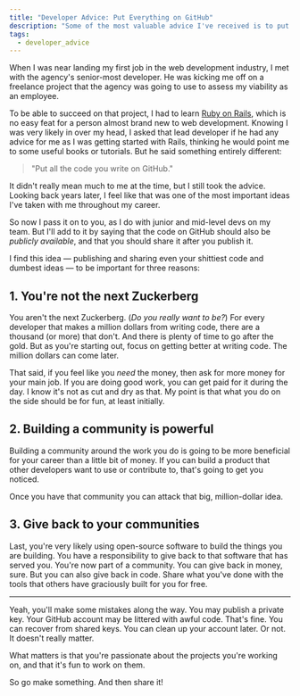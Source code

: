 ```yaml
---
title: "Developer Advice: Put Everything on GitHub"
description: "Some of the most valuable advice I've received is to put my code out their for the world to read, no matter how embarrassing it may be."
tags:
  - developer_advice
---
```


When I was near landing my first job in the web development industry, I met with the agency's senior-most developer. He was kicking me off on a freelance project that the agency was going to use to assess my viability as an employee.

To be able to succeed on that project, I had to learn [Ruby on Rails](https://rubyonrails.org/), which is no easy feat for a person almost brand new to web development. Knowing I was very likely in over my head, I asked that lead developer if he had any advice for me as I was getting started with Rails, thinking he would point me to some useful books or tutorials. But he said something entirely different:

> "Put all the code you write on GitHub."

It didn't really mean much to me at the time, but I still took the advice. Looking back years later, I feel like that was one of the most important ideas I've taken with me throughout my career.

So now I pass it on to you, as I do with junior and mid-level devs on my team. But I'll add to it by saying that the code on GitHub should also be _publicly available_, and that you should share it after you publish it.

I find this idea — publishing and sharing even your shittiest code and dumbest ideas — to be important for three reasons:

## 1. You're not the next Zuckerberg

You aren't the next Zuckerberg. (_Do you really want to be?_) For every developer that makes a million dollars from writing code, there are a thousand (or more) that don't. And there is plenty of time to go after the gold. But as you're starting out, focus on getting better at writing code. The million dollars can come later.

That said, if you feel like you _need_ the money, then ask for more money for your main job. If you are doing good work, you can get paid for it during the day. I know it's not as cut and dry as that. My point is that what you do on the side should be for fun, at least initially.

## 2. Building a community is powerful

Building a community around the work you do is going to be more beneficial for your career than a little bit of money. If you can build a product that other developers want to use or contribute to, that's going to get you noticed.

Once you have that community you can attack that big, million-dollar idea.

## 3. Give back to your communities

Last, you're very likely using open-source software to build the things you are building. You have a responsibility to give back to that software that has served you. You're now part of a community. You can give back in money, sure. But you can also give back in code. Share what you've done with the tools that others have graciously built for you for free.

---

Yeah, you'll make some mistakes along the way. You may publish a private key. Your GitHub account may be littered with awful code. That's fine. You can recover from shared keys. You can clean up your account later. Or not. It doesn't really matter.

What matters is that you're passionate about the projects you're working on, and that it's fun to work on them.

So go make something. And then share it!
